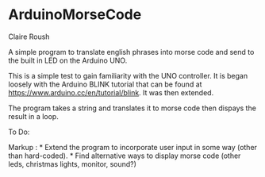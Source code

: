 # ArduinoMorseCode
Claire Roush

A simple program to translate english phrases into morse code and send to the built in LED on the Arduino UNO.

This is a simple test to gain familiarity with the UNO controller. It is began loosely with the Arduino BLINK tutorial
that can be found at https://www.arduino.cc/en/tutorial/blink. It was then extended. 

The program takes a string and translates it to morse code then dispays the result in a loop.

To Do:

Markup : * Extend the program to incorporate user input in some way (other than hard-coded).
         * Find alternative ways to display morse code (other leds, christmas lights, monitor, sound?)
